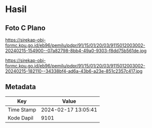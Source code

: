 # Hasil

## Foto C Plano

https://sirekap-obj-formc.kpu.go.id/eb96/pemilu/pdpr/91/15/01/20/03/9115012003002-20240215-154900--07a82798-8bb4-49a0-9303-f8dd75b561de.jpg

https://sirekap-obj-formc.kpu.go.id/eb96/pemilu/pdpr/91/15/01/20/03/9115012003002-20240215-182110--34338bf4-ad6a-43b6-a23e-851c2357c417.jpg


## Metadata

| Key        | Value               |
| ---------- | ------------------- |
| Time Stamp | 2024-02-17 13:05:41 |
| Kode Dapil | 9101                |



